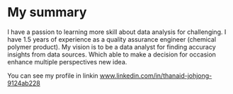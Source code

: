 # My summary

I have a passion to learning more skill about data analysis for challenging. I have 1.5 years of experience as a quality assurance engineer (chemical polymer product). My vision is to be a data analyst for finding accuracy insights from data sources. Which able to make a decision for occasion enhance multiple perspectives new idea.

You can see my profile in linkin www.linkedin.com/in/thanaid-johjong-9124ab228

